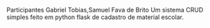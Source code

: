 Participantes   Gabriel Tobias,Samuel Fava de Brito
Um sistema CRUD simples feito em python flask de cadastro de material escolar.
